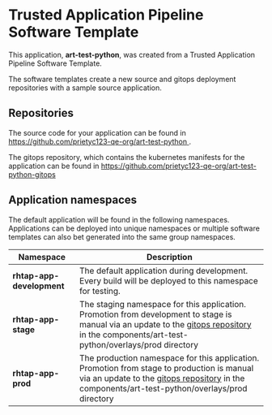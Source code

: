 # Trusted Application Pipeline Software Template

This application, **art-test-python**, was created from a Trusted Application Pipeline Software Template.

The software templates create a new source and gitops deployment repositories with a sample source application. 

## Repositories

The source code for your application can be found in [https://github.com/prietyc123-qe-org/art-test-python ](https://github.com/prietyc123-qe-org/art-test-python ).
 
The gitops repository, which contains the kubernetes manifests for the application can be found in 
[https://github.com/prietyc123-qe-org/art-test-python-gitops ](https://github.com/prietyc123-qe-org/art-test-python-gitops ) 

## Application namespaces 

The default application will be found in the following namespaces. Applications can be deployed into unique namespaces or multiple software templates can also bet generated into the same group namespaces.  

|  Namespace   |  Description   |  
| -------- | -------- |   
| **rhtap-app-development** | The default application during development. Every build will be deployed to this namespace for testing. | 
| **rhtap-app-stage** | The staging namespace for this application. Promotion from development to stage is manual via an update to the [gitops repository](https://github.com/prietyc123-qe-org/art-test-python-gitops ) in the components/art-test-python/overlays/prod directory |  
| **rhtap-app-prod** | The production namespace for this application. Promotion from stage to production is manual via an update to the [gitops repository](https://github.com/prietyc123-qe-org/art-test-python-gitops ) in the components/art-test-python/overlays/prod directory | 